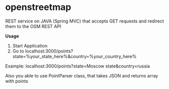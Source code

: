 # openstreetmap
 REST service on JAVA (Spring MVC) that accepts GET requests and redirect them to the OSM REST API
 
 **Usage**
 1) Start Application 
 2) Go to localhost:3000/points?state=%your_state_here%&country=%your_country_here%
 
 Example: localhost:3000/points?state=Moscow state&country=russia
 
 Also you able to use PointParser class, that takes JSON and returns array with points
